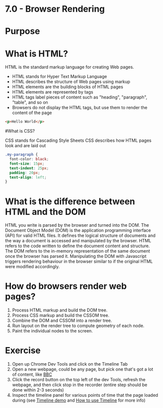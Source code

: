 # 7.0 - Browser Rendering

# Purpose

# What is HTML?

HTML is the standard markup language for creating Web pages.

- HTML stands for Hyper Text Markup Language
- HTML describes the structure of Web pages using markup
- HTML elements are the building blocks of HTML pages
- HTML elements are represented by tags
- HTML tags label pieces of content such as "heading", "paragraph", "table", and so on
- Browsers do not display the HTML tags, but use them to render the content of the page


````HTML
<p>Hello World</p>
````

#What is CSS?

CSS stands for Cascading Style Sheets
CSS describes how HTML pages look and are laid out

````CSS
.my-paragraph {
  font-color: black;
  font-size: 15px;
  text-indent: 25px;
  padding: 20px;
  text-align: left;
}
````

# What is the difference between HTML and the DOM

HTML you write is parsed by the browser and turned into the DOM.
The Document Object Model (DOM) is the application programming interface (API) for valid HTML files. It defines the logical structure of documents and the way a document is accessed and manipulated by the browser. 
HTML refers to the code written to define the document content and structure.  The DOM refers to the in-memory representation of the same document once the browser has parsed it.
Manipulating the DOM with Javascript triggers rendering behaviour in the browser similar to if the original HTML were modified accordingly.

# How do browsers render web pages?

1. Process HTML markup and build the DOM tree.
2. Process CSS markup and build the CSSOM tree.
3. Combine the DOM and CSSOM into a render tree.
4. Run layout on the render tree to compute geometry of each node.
5. Paint the individual nodes to the screen.


# Exercise
1. Open up Chrome Dev Tools and click on the Timeline Tab
2. Open a new webpage, could be any page, but pick one that's got a lot of content, like [BBC](http://www.bbc.com)
3. Click the record button on the top left of the dev Tools, refresh the webpage, and then click stop in the recorder (entire step should be done within 2-3 seconds)
4. Inspect the timeline panel for various points of time that the page loaded during (see [Timeline demo](https://developer.chrome.com/devtools/docs/demos/too-much-layout) and [How to use Timeline](https://developers.google.com/web/tools/chrome-devtools/evaluate-performance/timeline-tool) for more info)

